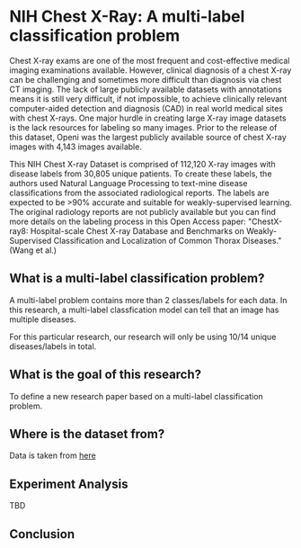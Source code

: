 # NIH Chest X-Ray: A multi-label classification problem
Chest X-ray exams are one of the most frequent and cost-effective medical imaging examinations available. However, clinical diagnosis of a chest X-ray can be challenging and sometimes more difficult than diagnosis via chest CT imaging. The lack of large publicly available datasets with annotations means it is still very difficult, if not impossible, to achieve clinically relevant computer-aided detection and diagnosis (CAD) in real world medical sites with chest X-rays. One major hurdle in creating large X-ray image datasets is the lack resources for labeling so many images. Prior to the release of this dataset, Openi was the largest publicly available source of chest X-ray images with 4,143 images available.

This NIH Chest X-ray Dataset is comprised of 112,120 X-ray images with disease labels from 30,805 unique patients. To create these labels, the authors used Natural Language Processing to text-mine disease classifications from the associated radiological reports. The labels are expected to be >90% accurate and suitable for weakly-supervised learning. The original radiology reports are not publicly available but you can find more details on the labeling process in this Open Access paper: "ChestX-ray8: Hospital-scale Chest X-ray Database and Benchmarks on Weakly-Supervised Classification and Localization of Common Thorax Diseases." (Wang et al.)

## What is a multi-label classification problem?
A multi-label problem contains more than 2 classes/labels for each data. In this research, a multi-label classfication model can tell that an image has multiple diseases.

For this particular research, our research will only be using 10/14 unique diseases/labels in total.

## What is the goal of this research?
To define a new research paper based on a multi-label classification problem.

## Where is the dataset from?
Data is taken from [here](https://www.kaggle.com/datasets/nih-chest-xrays/data)

## Experiment Analysis
TBD

## Conclusion